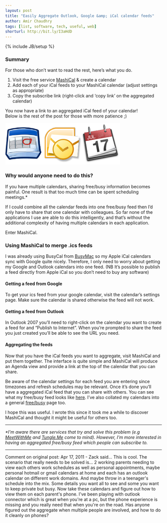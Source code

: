 ```yaml
---
layout: post
title: "Easily Aggregate Outlook, Google &amp; iCal calendar feeds"
author: Amir Chaudhry
tags: [list, software, tech, useful, web]
shorturl: http://bit.ly/I3aHdD
---
```

{% include JB/setup %}

### Summary

For those who don’t want to read the rest, here’s what you do.

1.  Visit the free service [MashiCal](http://www.mashical.com) & create
    a calendar
2.  Add each of your iCal feeds to your MashiCal calendar (adjust
    settings as appropriate)
3.  Copy the subscribe link (right-click and ‘copy link’ on the
    aggregated calendar)

You now have a link to an aggregated iCal feed of your calendar!\
 Below is the rest of the post for those with more patience ;)

<img src="/images/singles/Cal-Logos.png" alt="Cal Logos" class="center">

### Why would anyone need to do this?

If you have multiple calendars, sharing free/busy information becomes
painful. One result is that too much time can be spent scheduling
meetings.\*

If I could combine all the calendar feeds into one free/busy feed then
I’d only have to share that one calendar with colleagues. So far none of
the applications I use are able to do this intelligently, and that’s
without the additional complexity of having multiple calendars in each
application.

Enter MashiCal.

### Using MashiCal to merge .ics feeds

I was already using BusyCal from [BusyMac](http://www.busymac.com) so my
Apple iCal calendars sync with Google quite nicely. Therefore, I only
need to worry about getting my Google and Outlook calendars into one
feed. (NB It’s possible to publish a feed directly from Apple iCal so
you don’t need to buy any software)

#### Getting a feed from Google

To get your ics feed from your google calendar, visit the calendar’s
settings page. Make sure the calendar is shared otherwise the feed will
not work.

#### Getting a feed from Outlook

In Outlook 2007 you’ll need to right-click on the calendar you want to
create a feed for and “Publish to Internet”. When you’re prompted to
share the feed you just created you’ll be able to see the URL you need.

#### Aggregating the feeds

Now that you have the iCal feeds you want to aggregate, visit MashiCal
and put them together. The interface is quite simple and MashiCal will
produce an Agenda view and provide a link at the top of the calendar
that you can share.

Be aware of the calendar settings for each feed you are entering since
timezones and refresh schedules may be relevant. Once it’s done you’ll
have a aggregated iCal feed that you can share with others. You can see
what my free/busy feed looks like
[here](http://www.mashical.com/cal?id=34df5231-84c6-475b-981e-6370459a84fb).
I’ve also collated my calendars into a general
[free/busy](http://amirchaudhry.com/pages/freebusy) page too.

I hope this was useful. I wrote this since it took me a while to
discover MashiCal and thought it might be useful for others too.

* * * * *

*\*I’m aware there are services that try and solve this problem (e.g
[MeetWithMe](http://MeetWith.me) and [Tungle.Me](http://www.tungle.me)
come to mind). However, I’m more interested in having an aggregated
free/busy feed which people can subscribe to.*

* * * * *

<p class="footnote">
Comment on original post: Apr 17, 2011 - 
Zack said...
This is cool. The scenario that really needs to be solved is... 2 working parents needing to view each others work schedules as well as personal appointments, maybe personal hotmail or gmail calendars at home and each has an outlook calendar on different work domains. And maybe throw in a teenager's schedule into the mix. Some details you want all to see and some you want to keep private but busy. Now take these calendars and figure out how to view them on each parent's phone. I've been playing with outlook connector which is great when you're at a pc, but the phone experience is missing and you really need that when you're on the road. Has anyone figured out the aggregate when multiple people are involved, and how to do it cleanly on phones?</p>
